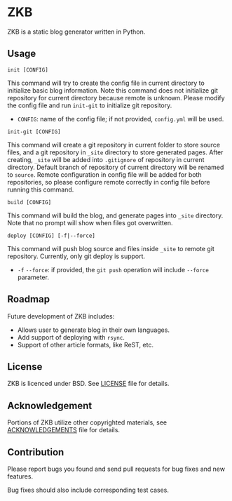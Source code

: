 ZKB
===

ZKB is a static blog generator written in Python.

Usage
-----

`init [CONFIG]`

This command will try to create the config file in current directory to initialize basic blog information.
Note this command does not initialize git repository for current directory because remote is unknown.
Please modify the config file and run `init-git` to initialize git repository.

* `CONFIG`: name of the config file; if not provided, `config.yml` will be used.

`init-git [CONFIG]`

This command will create a git repository in current folder to store source files, and a git repository in `_site`
directory to store generated pages.
After creating, `_site` will be added into `.gitignore` of repository in current directory.
Default branch of repository of current directory will be renamed to `source`.
Remote configuration in config file will be added for both repositories, so please configure remote correctly in
config file before running this command.

`build [CONFIG]`

This command will build the blog, and generate pages into `_site` directory.
Note that no prompt will show when files got overwritten.

`deploy [CONFIG] [-f|--force]`

This command will push blog source and files inside `_site` to remote git repository.
Currently, only git deploy is support.

* `-f` `--force`: if provided, the `git push` operation will include `--force` parameter.

Roadmap
-------

Future development of ZKB includes:

* Allows user to generate blog in their own languages.
* Add support of deploying with `rsync`.
* Support of other article formats, like ReST, etc.

License
-------

ZKB is licenced under BSD. See [LICENSE](LICENSE) file for details.

Acknowledgement
---------------

Portions of ZKB utilize other copyrighted materials, see [ACKNOWLEDGEMENTS](ACKNOWLEDGEMENTS) file for details.

Contribution
------------

Please report bugs you found and send pull requests for bug fixes and new features.

Bug fixes should also include corresponding test cases.
